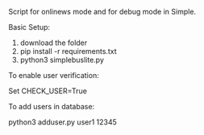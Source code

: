 Script for onlinews mode and for debug mode in Simple. 

Basic Setup:

1. download the folder
2. pip install -r requirements.txt
3. python3 simplebuslite.py

To enable user verification:

Set CHECK_USER=True

To add users in database:

python3 adduser.py user1 12345    
